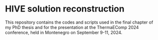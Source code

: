# HIVE solution reconstruction
This repository contains the codes and scripts used in the final chapter of my PhD thesis and for the presentation at the ThermaEComp 2024 conference, held in Montenegro on September 9-11, 2024.
